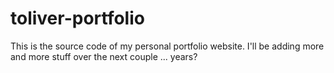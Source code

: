 # toliver-portfolio
This is the source code of my personal portfolio website. I'll be adding more and more stuff over the next couple ... years?
